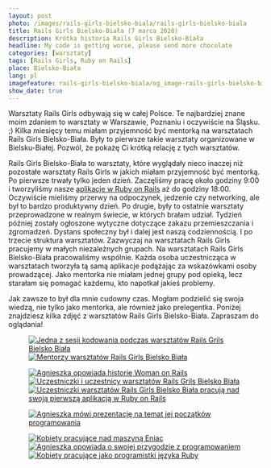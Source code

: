```yaml
---
layout: post
photo: /images/rails-girls-bielsko-biala/rails-girls-bielsko-biala
title: Rails Girls Bielsko-Biała (7 marca 2020)
description: Krótka historia Rails Girls Bielsko-Biała
headline: My code is getting worse, please send more chocolate
categories: [warsztaty]
tags: [Rails Girls, Ruby on Rails]
place: Bielsko-Biała
lang: pl
imagefeature: rails-girls-bielsko-biala/og_image-rails-girls-bielsko-biala.png
show_date: true
---
```


Warsztaty Rails Girls odbywają się w całej Polsce. Te najbardziej znane moim zdaniem to warsztaty w Warszawie, Poznaniu i oczywiście na Śląsku. ;) Kilka miesięcy temu miałam przyjemność być mentorką na warsztatach Rails Girls Bielsko-Biała. Były to pierwsze takie warsztaty organizowane w Bielsku-Białej. Pozwól, że pokażę Ci krótką relację z tych warsztatów.

Rails Girls Bielsko-Biała to warsztaty, które wyglądały nieco inaczej niż pozostałe warsztaty Rails Girls w jakich miałam przyjemność być mentorką. Po pierwsze trwały tylko jeden dzień. Zaczęliśmy pracę około godziny 9:00 i tworzyliśmy nasze <a href="https://fractalsoft.org/pl" title="Fractal Soft - stwórz z nami swoją aplikację internetową">aplikacje w Ruby on Rails</a> aż do godziny 18:00. Oczywiście mieliśmy przerwy na odpoczynek, jedzenie czy networking, ale był to bardzo produktywny dzień. Po drugie, były to ostatnie warsztaty przeprowadzone w realnym świecie, w których brałam udział. Tydzień później zostały ogłoszone wytyczne dotyczące zakazu przemieszczania i zgromadzeń. Dystans społeczny był i dalej jest naszą codziennością. I po trzecie struktura warsztatów. Zazwyczaj na warsztatach Rails Girls pracujemy w małych niezależnych grupach. Na warsztatach Rails Girls Bielsko-Biała pracowaliśmy wspólnie. Każda osoba uczestnicząca w warsztatach tworzyła tą samą aplikacje podążając za wskazówkami osoby prowadzącej. Jako mentorka nie miałam jednej grupy pod opieką, lecz starałam się pomagać każdemu, kto napotkał jakieś problemy.

Jak zawsze to był dla mnie cudowny czas. Mogłam podzielić się swoja wiedzą, nie tylko jako mentorka, ale również jako prelegentka. Poniżej znajdziesz kilka zdjęć z warsztatów Rails Girls Bielsko-Biała. Zapraszam do oglądania!

<figure class='half'>
  <a href="{{ site.baseurl_root }}/images/rails-girls-bielsko-biala/01-one-of-coding-sessions.jpg">
    <img src="{{ site.baseurl_root }}/images/rails-girls-bielsko-biala/thumbs/01-one-of-coding-sessions.jpg"
         alt='Jedna z sesji kodowania podczas warsztatów Rails Grils Bielsko Biała'>
  </a>
  <a href="{{ site.baseurl_root }}/images/rails-girls-bielsko-biala/02-rails-girls-bielsko-biala-mentors.jpg">
    <img src="{{ site.baseurl_root }}/images/rails-girls-bielsko-biala/thumbs/02-rails-girls-bielsko-biala-mentors.jpg"
         alt='Mentorzy warsztatów Rails Girls Bielsko Biała'>
  </a>
</figure>
<figure class='third'>
  <a href="{{ site.baseurl_root }}/images/rails-girls-bielsko-biala/03-woman-on-rails-presentation.jpg">
    <img src="{{ site.baseurl_root }}/images/rails-girls-bielsko-biala/thumbs/03-woman-on-rails-presentation.jpg"
         alt='Agnieszka opowiada historię Woman on Rails'>
  </a>
  <a href="{{ site.baseurl_root }}/images/rails-girls-bielsko-biala/04-rails-girls-bielsko-biala-participants.jpg">
    <img src="{{ site.baseurl_root }}/images/rails-girls-bielsko-biala/thumbs/04-rails-girls-bielsko-biala-participants.jpg"
         alt='Uczestniczki i uczestnicy warsztatów Rails Grils Bielsko Biała'>
  </a>
  <a href="{{ site.baseurl_root }}/images/rails-girls-bielsko-biala/05-work-in-progress.jpg">
    <img src="{{ site.baseurl_root }}/images/rails-girls-bielsko-biala/thumbs/05-work-in-progress.jpg"
         alt='Uczestniczki warsztatów Rails Girls Bielsko Biała pracują nad swoją pierwszą aplikacją w Ruby on Rails'>
  </a>
</figure>
<figure>
  <a href="{{ site.baseurl_root }}/images/rails-girls-bielsko-biala/06-agnieszka-speaking.jpg">
    <img src="{{ site.baseurl_root }}/images/rails-girls-bielsko-biala/thumbs/06-agnieszka-speaking.jpg"
         alt='Agnieszka mówi prezentację na temat jej początków programowania'>
  </a>
</figure>
<figure class='third'>
  <a href="{{ site.baseurl_root }}/images/rails-girls-bielsko-biala/07-eniac-programmers.jpg">
    <img src="{{ site.baseurl_root }}/images/rails-girls-bielsko-biala/thumbs/07-eniac-programmers.jpg"
         alt='Kobiety pracujące nad maszyną Eniac'>
  </a>
  <a href="{{ site.baseurl_root }}/images/rails-girls-bielsko-biala/08-agnieszka-story.jpg">
    <img src="{{ site.baseurl_root }}/images/rails-girls-bielsko-biala/thumbs/08-agnieszka-story.jpg"
         alt='Agnieszka opowiada o swojej przygodzie z programowaniem'>
  </a>
  <a href="{{ site.baseurl_root }}/images/rails-girls-bielsko-biala/09-ruby-women-programmers.jpg">
    <img src="{{ site.baseurl_root }}/images/rails-girls-bielsko-biala/thumbs/09-ruby-women-programmers.jpg"
         alt='Kobiety pracujące jako programistki języka Ruby'>
  </a>
</figure>

